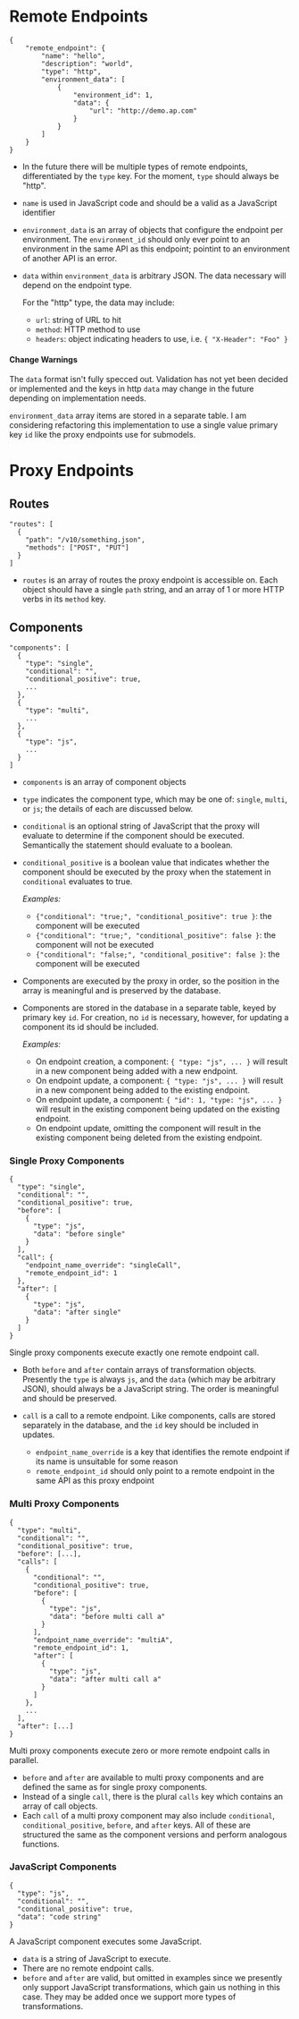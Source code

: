 # Remote Endpoints

    {
        "remote_endpoint": {
            "name": "hello",
            "description": "world",
            "type": "http",
            "environment_data": [
                {
                    "environment_id": 1,
                    "data": {
                        "url": "http://demo.ap.com"
                    }
                }
            ]
        }
    }

* In the future there will be multiple types of remote endpoints, differentiated by the `type` key. For the moment, `type` should always be "http".
* `name` is used in JavaScript code and should be a valid as a JavaScript identifier
* `environment_data` is an array of objects that configure the endpoint per environment. The `environment_id` should only ever point to an environment in the same API as this endpoint; pointint to an environment of another API is an error. 
* `data` within `environment_data` is arbitrary JSON. The data necessary will depend on the endpoint type. 

  For the "http" type, the data may include:

    - `url`: string of URL to hit
    - `method`: HTTP method to use
    - `headers`: object indicating headers to use, i.e.
      `{ "X-Header": "Foo" }`
  

#### Change Warnings
  
The `data` format isn't fully specced out. Validation has not yet been decided or implemented and the keys in http `data` may change in the future depending on implementation needs.

`environment_data` array items are stored in a separate table. I am considering refactoring this implementation to use a single value primary key `id` like the proxy endpoints use for submodels. 

# Proxy Endpoints

## Routes

    "routes": [
      {
        "path": "/v10/something.json",
        "methods": ["POST", "PUT"]        
      }
    ]
    

* `routes` is an array of routes the proxy endpoint is accessible on. Each object should have a single `path` string, and an array of 1 or more HTTP verbs in its `method` key.
  
## Components

    "components": [
      {
        "type": "single",
        "conditional": "",
        "conditional_positive": true,
        ...
      },
      {
        "type": "multi",
        ...
      },
      {
        "type": "js",
        ...
      }
    ]
    
* `components` is an array of component objects
* `type` indicates the component type, which may be one of: `single`, `multi`, or `js`; the details of each are discussed below.
* `conditional` is an optional string of JavaScript that the proxy will evaluate to determine if the component should be executed. Semantically the statement should evaluate to a boolean.
* `conditional_positive` is a boolean value that indicates whether the component should be executed by the proxy when the statement in `conditional` evaluates to true. 
  
  *Examples:*
  
  - `{"conditional": "true;", "conditional_positive": true }`: the component will be executed
  - `{"conditional": "true;", "conditional_positive": false }`: the component will not be executed
  - `{"conditional": "false;", "conditional_positive": false }`: the component will be executed
      
* Components are executed by the proxy in order, so the position in the array is meaningful and is preserved by the database.
* Components are stored in the database in a separate table, keyed by primary key `id`. For creation, no `id` is necessary, however, for updating a component its id should be included. 
  
  *Examples:*
  
  - On endpoint creation, a component: `{ "type: "js", ... }` will result in a new component being added with
    a new endpoint.
  - On endpoint update, a component: `{ "type: "js", ... }` will result in a new component being added to
    the existing endpoint.
  - On endpoint update, a component: `{ "id": 1, "type: "js", ... }` will result in the existing component being
    updated on the existing endpoint.
  - On endpoint update, omitting the component will result in the existing component being deleted from
    the existing endpoint.

### Single Proxy Components

    {
      "type": "single",
      "conditional": "",
      "conditional_positive": true,
      "before": [
        {  
          "type": "js",
          "data": "before single"
        }
      ],
      "call": {
        "endpoint_name_override": "singleCall",
        "remote_endpoint_id": 1
      },
      "after": [
        {  
          "type": "js",
          "data": "after single"
        }
      ]
    }

Single proxy components execute exactly one remote endpoint call.

* Both `before` and `after` contain arrays of transformation objects. Presently the `type` is always `js`, and the `data` (which may be arbitrary JSON), should always be a JavaScript string. The order is meaningful and should be preserved.
* `call` is a call to a remote endpoint. Like components, calls are stored separately in the database, and the `id` key should be included in updates.
  
  - `endpoint_name_override` is a key that identifies the remote endpoint if its name is unsuitable for some reason
  - `remote_endpoint_id` should only point to a remote endpoint in the same API as this proxy endpoint
  
### Multi Proxy Components

    {
      "type": "multi",
      "conditional": "",
      "conditional_positive": true,
      "before": [...],
      "calls": [
        {
          "conditional": "",
          "conditional_positive": true,
          "before": [
            {  
              "type": "js",
              "data": "before multi call a"
            }
          ],
          "endpoint_name_override": "multiA",
          "remote_endpoint_id": 1,
          "after": [
            {  
              "type": "js",
              "data": "after multi call a"
            }
          ]
        },
        ...
      ],
      "after": [...]
    }
    
Multi proxy components execute zero or more remote endpoint calls in parallel.

* `before` and `after` are available to multi proxy components and are defined the same as for single proxy components.
* Instead of a single `call`, there is the plural `calls` key which contains an array of call objects.
* Each `call` of a multi proxy component may also include `conditional`, `conditional_positive`, `before`, and `after` keys. All of these are structured the same as the component versions and perform analogous functions.

### JavaScript Components

    {
      "type": "js",
      "conditional": "",
      "conditional_positive": true,
      "data": "code string"
    }
    
A JavaScript component executes some JavaScript.

* `data` is a string of JavaScript to execute.
* There are no remote endpoint calls.
* `before` and `after` are valid, but omitted in examples since we presently only support JavaScript transformations, which gain us nothing in this case. They may be added once we support more types of transformations.





